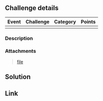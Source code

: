 # 
## Challenge details
|       Event        | Challenge | Category | Points  |
|:-------------------|:----------|:---------|:-------:|
|                    |           |          |         |

### Description
> 
>
> 
### Attachments
> [file](file)
## Solution



## Link
